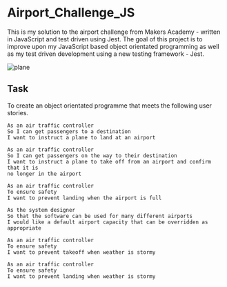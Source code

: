 # Airport_Challenge_JS

This is my solution to the airport challenge from Makers Academy - written in JavaScript and test driven using Jest. The goal of this project is to improve upon my JavaScript based object orientated programming as well as my test driven development using a new testing framework - Jest.

![plane](https://user-images.githubusercontent.com/75075773/118150506-8a6cf080-b40a-11eb-921f-7a58ae540700.jpeg)

## Task

To create an object orientated programme that meets the following user stories.

```
As an air traffic controller
So I can get passengers to a destination
I want to instruct a plane to land at an airport

As an air traffic controller
So I can get passengers on the way to their destination
I want to instruct a plane to take off from an airport and confirm that it is
no longer in the airport

As an air traffic controller
To ensure safety
I want to prevent landing when the airport is full

As the system designer
So that the software can be used for many different airports
I would like a default airport capacity that can be overridden as appropriate

As an air traffic controller
To ensure safety
I want to prevent takeoff when weather is stormy

As an air traffic controller
To ensure safety
I want to prevent landing when weather is stormy
```
